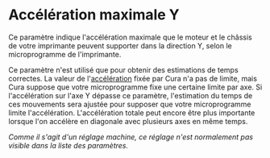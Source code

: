 Accélération maximale Y
====
Ce paramètre indique l'accélération maximale que le moteur et le châssis de votre imprimante peuvent supporter dans la direction Y, selon le microprogramme de l'imprimante.

Ce paramètre n'est utilisé que pour obtenir des estimations de temps correctes. La valeur de l'[accélération](../speed/acceleration_print.md) fixée par Cura n'a pas de limite, mais Cura suppose que votre microprogramme fixe une certaine limite par axe. Si l'accélération sur l'axe Y dépasse ce paramètre, l'estimation du temps de ces mouvements sera ajustée pour supposer que votre microprogramme limite l'accélération. L'accélération totale peut encore être plus importante lorsque l'on accélère en diagonale avec plusieurs axes en même temps.

*Comme il s'agit d'un réglage machine, ce réglage n'est normalement pas visible dans la liste des paramètres.*
